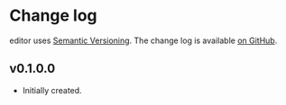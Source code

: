 Change log
==========

editor uses [Semantic Versioning][1].
The change log is available [on GitHub][2].

[1]: http://semver.org/spec/v2.0.0.html
[2]: https://github.com/mlitchard/editor/releases

## v0.1.0.0

* Initially created.
